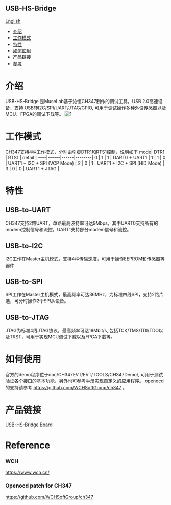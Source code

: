 USB-HS-Bridge
-----------
[English](./README.md)
* [介绍](#介绍) 
* [工作模式](#工作模式)
* [特性](#特性)
* [如何使用](#如何使用)
* [产品链接](#产品链接)
* [参考](#参考)


# 介绍
USB-HS-Bridge 是MuseLab基于沁恒CH347制作的调试工具，USB 2.0高速设备，支持 USB转I2C/SPI/UART/JTAG/GPIO, 可用于调试操作多种外设传感器以及MCU、FPGA的调试下载等。
![1](https://github.com/wuxx/USB-HS-Bridge/blob/master/doc/3.jpg)

# 工作模式
CH347支持4种工作模式，分别由引脚DTR1和RTS1控制，说明如下
mode| DTR1 | RTS1 | detail | 
----|------|------|--------|
0   |  1   |  1   | UART0 + UART1 |
1   |  1   |  0   | UART1 + I2C + SPI (VCP Mode) |
2   |  0   |  1   | UART1 + I2C + SPI (HID Mode) |
3   |  0   |  0   | UART1 + JTAG  |

# 特性
## USB-to-UART
CH347支持2路UART，单路最高波特率可达9Mbps，其中UART0支持所有的modem控制信号和流控，UART1支持部分modem信号和流控。

## USB-to-I2C
I2C工作在Master主机模式，支持4种传输速度，可用于操作EEPROM和传感器等器件

## USB-to-SPI
SPI工作在Master主机模式，最高频率可达36MHz，为标准四线SPI，支持2路片选，可分时操作2个SPI从设备。

## USB-to-JTAG
JTAG为标准4线JTAG协议，最高频率可达18Mbit/s, 包括TCK/TMS/TDI/TDO以及TRST，可用于实现MCU调试下载以及FPGA下载等。

# 如何使用
官方的demo程序位于doc/CH347EVT/EVT/TOOLS/CH347Demo/, 可用于测试验证各个接口的基本功能，另外也可参考手册实现自定义的应用程序。
openocd 的支持请参考 https://github.com/WCHSoftGroup/ch347 。

# 产品链接
[USB-HS-Bridge Board](https://item.taobao.com/item.htm?spm=a1z10.3-c.w4002-21349689064.10.72f8773dlRkUhZ&id=682518391864)

# Reference
### WCH
https://www.wch.cn/
### Openocd patch for CH347
https://github.com/WCHSoftGroup/ch347

